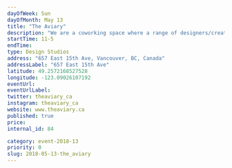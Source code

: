 ```yaml
---
dayOfWeek: Sun
dayOfMonth: May 13
title: "The Aviary"
description: "We are a coworking space where a range of designers/creatives share the studio together. We will have an installation/exhibit on display.<br> "
startTime: 11-5
endTime: 
type: Design Studios
address: "657 East 15th Ave, Vancouver, BC, Canada"
addressLabel: "657 East 15th Ave"
latitude: 49.2572168527528
longitude: -123.09026107192
eventUrl: 
eventUrlLabel: 
twitter: theaviary_ca
instagram: theaviary_ca
website: www.theaviary.ca
published: true
price: 
internal_id: 84

category: event-2018-13
priority: 0
slug: 2018-05-13-the_aviary
---
```

